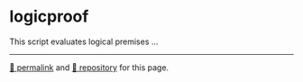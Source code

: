 # logicproof

This script evaluates logical premises ...

<hr>

[&#128279; permalink](https://psb-david-petty.github.io/logicproof) and [&#128297; repository](https://github.com/psb-david-petty/logicproof) for this page.
